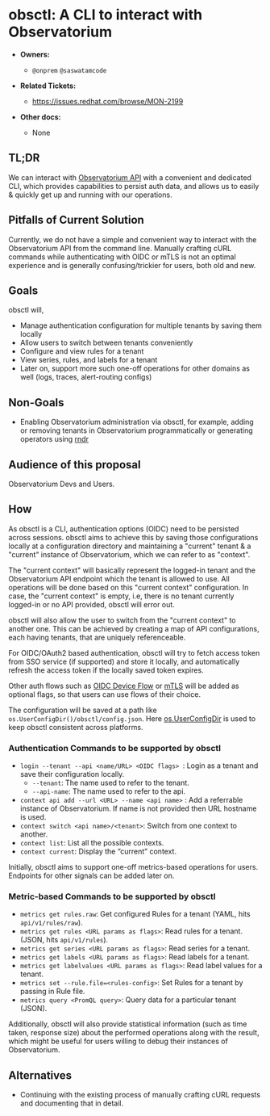 # obsctl: A CLI to interact with Observatorium

* **Owners:**
  * `@onprem` `@saswatamcode`

* **Related Tickets:**
  * https://issues.redhat.com/browse/MON-2199

* **Other docs:**
  * None

## TL;DR

We can interact with [Observatorium API](https://github.com/observatorium/api) with a convenient and dedicated CLI, which provides capabilities to persist auth data, and allows us to easily & quickly get up and running with our operations.

## Pitfalls of Current Solution

Currently, we do not have a simple and convenient way to interact with the Observatorium API from the command line. Manually crafting cURL commands while authenticating with OIDC or mTLS is not an optimal experience and is generally confusing/trickier for users, both old and new.

## Goals

obsctl will,
* Manage authentication configuration for multiple tenants by saving them locally
* Allow users to switch between tenants conveniently
* Configure and view rules for a tenant
* View series, rules, and labels for a tenant
* Later on, support more such one-off operations for other domains as well (logs, traces, alert-routing configs)

## Non-Goals

* Enabling Observatorium administration via obsctl, for example, adding or removing tenants in Observatorium programmatically or generating operators using [rndr](https://github.com/observatorium/rndr)

## Audience of this proposal

Observatorium Devs and Users.

## How

As obsctl is a CLI, authentication options (OIDC) need to be persisted across sessions. obsctl aims to achieve this by saving those configurations locally at a configuration directory and maintaining a "current" tenant & a "current" instance of Observatorium, which we can refer to as "context".

The "current context" will basically represent the logged-in tenant and the Observatorium API endpoint which the tenant is allowed to use. All operations will be done based on this "current context" configuration. In case, the "current context" is empty, i.e, there is no tenant currently logged-in or no API provided, obsctl will error out.

obsctl will also allow the user to switch from the "current context" to another one. This can be achieved by creating a map of API configurations, each having tenants, that are uniquely referenceable.

For OIDC/OAuth2 based authentication, obsctl will try to fetch access token from SSO service (if supported) and store it locally, and automatically refresh the access token if the locally saved token expires.

Other auth flows such as [OIDC Device Flow](https://oauth.net/2/device-flow/) or [mTLS](https://www.cloudflare.com/en-in/learning/access-management/what-is-mutual-tls/) will be added as optional flags, so that users can use flows of their choice.

The configuration will be saved at a path like `os.UserConfigDir()/obsctl/config.json`. Here [os.UserConfigDir](https://pkg.go.dev/os#UserConfigDir) is used to keep obsctl consistent across platforms.

### Authentication Commands to be supported by obsctl

* `login --tenant --api <name/URL> <OIDC flags> `: Login as a tenant and save their configuration locally.
  * `--tenant`: The name used to refer to the tenant.
  * `--api-name`: The name used to refer to the api.
* `context api add --url <URL> --name <api name>` : Add a referrable instance of Observatorium. If name is not provided then URL hostname is used.
* `context switch <api name>/<tenant>`: Switch from one context to another.
* `context list`: List all the possible contexts.
* `context current`: Display the “current” context.

Initially, obsctl aims to support one-off metrics-based operations for users. Endpoints for other signals can be added later on.

### Metric-based Commands to be supported by obsctl

* `metrics get rules.raw`: Get configured Rules for a tenant (YAML, hits `api/v1/rules/raw`).
* `metrics get rules <URL params as flags>`: Read rules for a tenant. (JSON, hits `api/v1/rules`).
* `metrics get series <URL params as flags>`: Read series for a tenant.
* `metrics get labels <URL params as flags>`: Read labels for a tenant.
* `metrics get labelvalues <URL params as flags>`: Read label values for a tenant.
* `metrics set --rule.file=<rules-config>`: Set Rules for a tenant by passing in Rule file.
* `metrics query <PromQL query>`: Query data for a particular tenant (JSON).

Additionally, obsctl will also provide statistical information (such as time taken, response size) about the performed operations along with the result, which might be useful for users willing to debug their instances of Observatorium.

## Alternatives

* Continuing with the existing process of manually crafting cURL requests and documenting that in detail.
